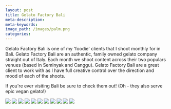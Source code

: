 ```yaml
---
layout: post
title: Gelato Factory Bali
meta-description:
meta-keywords:
image_path: /images/palm.png
categories:
---
```


Gelato Factory Bali is one of my 'foodie' clients that I shoot monthly for in Bali. Gelato Factory Bali are an authentic, family owned gelato company straight out of Italy. Each month we shoot content across their two populars venues (based in Seminyak and Canggu). Gelato Factory Bali are a great client to work with as I have full creative control over the direction and mood of each of the shoots.&nbsp;

If you're ever visiting Bali be sure to check them out! (Oh - they also serve epic vegan gelato!)

![](/uploads/-y4a0120.jpg) ![](/uploads/-y4a9992.jpg) ![](/uploads/-y4a9881.jpg) ![](/uploads/-y4a9856.jpg) ![](/uploads/-y4a9747.jpg) ![](blob:https://app.cloudcannon.com/695774e6-396b-4ff0-9f21-b7212e919fd9) ![](blob:https://app.cloudcannon.com/1fcd8e79-1fde-4922-81ed-f5b808a2b199) ![](/uploads/-y4a0201.jpg) ![](/uploads/-y4a0257.jpg) ![](/uploads/-y4a9753.jpg) ![](/uploads/-y4a0185.jpg)